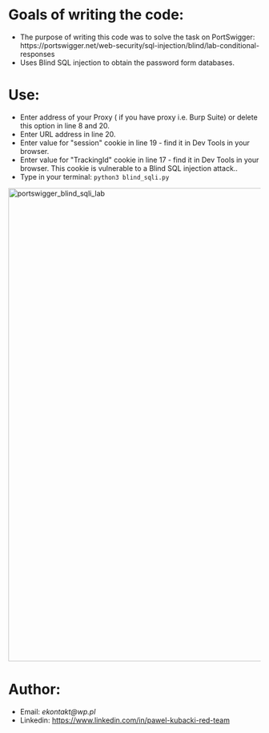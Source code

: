 <h1>Goals of writing the code:</h1>
<ul>
<li>The purpose of writing this code was to solve the task on PortSwigger: https://portswigger.net/web-security/sql-injection/blind/lab-conditional-responses</li>
<li>Uses Blind SQL injection to obtain the password form databases.</li>
</ul>
<h1>Use:</h1>
<ul>
<li>Enter address of your Proxy ( if you have proxy i.e. Burp Suite) or delete this option in line 8 and 20.</li>
<li>Enter URL address in line 20.</li>
<li>Enter value for "session" cookie in line 19 - find it in Dev Tools in your browser.</li>
<li>Enter value for "TrackingId" cookie in line 17 - find it in Dev Tools in your browser. This cookie is vulnerable to a Blind SQL injection attack..</li>
<li>Type in your terminal: <code>python3 blind_sqli.py</code></li>
</ul>
<img width="944" alt="portswigger_blind_sqli_lab" src="https://github.com/user-attachments/assets/d5ce225c-e1c7-4b01-ba89-ac8b429ae85d">

<h1>Author:</h1>
<ul>
<li>Email: <em>ekontakt@wp.pl</em></li>
<li>Linkedin: <a href="https://www.linkedin.com/in/pawel-kubacki-red-team" rel="nofollow">https://www.linkedin.com/in/pawel-kubacki-red-team</a></li>
</ul>
